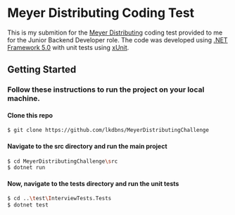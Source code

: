 # Meyer Distributing Coding Test
This is my submition for the [Meyer Distributing](https://www.meyerdistributing.com/) coding test provided to me for the Junior Backend Developer role. The code was developed using [.NET Framework 5.0](https://dotnet.microsoft.com/en-us/download/dotnet/5.0) with unit tests using [xUnit](https://xunit.net/).

## Getting Started

### Follow these instructions to run the project on your local machine.

#### Clone this repo

```bash
$ git clone https://github.com/lkdbns/MeyerDistributingChallenge
```

#### Navigate to the src directory and run the main project

```bash
$ cd MeyerDistributingChallenge\src
$ dotnet run
```

#### Now, navigate to the tests directory and run the unit tests

```bash
$ cd ..\test\InterviewTests.Tests
$ dotnet test
```
